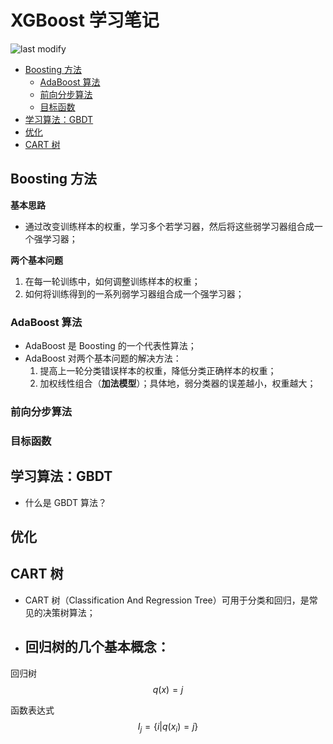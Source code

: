 XGBoost 学习笔记
===
<!--START_SECTION:badge-->

![last modify](https://img.shields.io/static/v1?label=last%20modify&message=2022-10-15%2010%3A39%3A35&color=yellowgreen&style=flat-square)

<!--END_SECTION:badge-->

- [Boosting 方法](#boosting-方法)
    - [AdaBoost 算法](#adaboost-算法)
    - [前向分步算法](#前向分步算法)
    - [目标函数](#目标函数)
- [学习算法：GBDT](#学习算法gbdt)
- [优化](#优化)
- [CART 树](#cart-树)


## Boosting 方法

**基本思路**
- 通过改变训练样本的权重，学习多个若学习器，然后将这些弱学习器组合成一个强学习器；

**两个基本问题**
1. 在每一轮训练中，如何调整训练样本的权重；
2. 如何将训练得到的一系列弱学习器组合成一个强学习器；

### AdaBoost 算法

- AdaBoost 是 Boosting 的一个代表性算法；  
- AdaBoost 对两个基本问题的解决方法：
    1. 提高上一轮分类错误样本的权重，降低分类正确样本的权重；
    2. 加权线性组合（**加法模型**）；具体地，弱分类器的误差越小，权重越大；

### 前向分步算法

### 目标函数

## 学习算法：GBDT
- 什么是 GBDT 算法？

## 优化


## CART 树
- CART 树（Classification And Regression Tree）可用于分类和回归，是常见的决策树算法；

- 回归树的几个基本概念：
    - 

回归树 
$$q(x) = j$$

函数表达式
$$I_j = \{ i | q(x_i) = j \}$$

